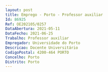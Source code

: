 ```yaml
--- 
layout: post
title: Emprego - Porto - Professor auxiliar
Id: 86925
Ref: OE202105/0257
DataAbertura: 2021-05-11
DataFecho: 2021-06-25
Trabalho: Professor auxiliar
Empregador: Universidade do Porto
Descricao: Docente Universitário
CodigoPostal: 4200-464 PORTO
Concelho: Porto
Distrito: Porto
--- 
```

